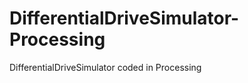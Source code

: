 DifferentialDriveSimulator-Processing
=====================================

DifferentialDriveSimulator coded in Processing
